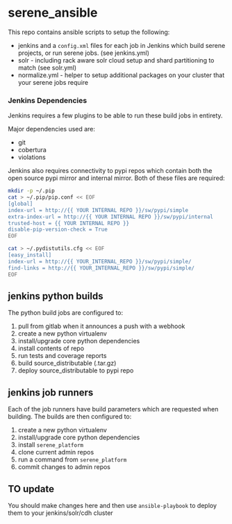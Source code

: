 # serene_ansible

This repo contains ansible scripts to setup the following:

* jenkins and a `config.xml` files for each job in Jenkins which build serene projects, or run serene jobs. (see jenkins.yml)
* solr - including rack aware solr cloud setup and shard partitioning to match (see solr.yml)
* normalize.yml - helper to setup additional packages on your cluster that your serene jobs require

### Jenkins Dependencies

Jenkins requires a few plugins to be able to run these build jobs in entirety.

Major dependencies used are:

* git
* cobertura
* violations

Jenkins also requires connectivity to pypi repos which contain both the open source pypi mirror and internal mirror.  Both of these files are required:

```bash
mkdir -p ~/.pip
cat > ~/.pip/pip.conf << EOF
[global]
index-url = http://{{ YOUR INTERNAL REPO }}/sw/pypi/simple
extra-index-url = http://{{ YOUR INTERNAL REPO }}/sw/pypi/internal
trusted-host = {{ YOUR INTERNAL REPO }}
disable-pip-version-check = True
EOF
```

```bash
cat > ~/.pydistutils.cfg << EOF
[easy_install]
index-url = http://{{ YOUR_INTERNAL_REPO }}/sw/pypi/simple/
find-links = http://{{ YOUR_INTERNAL_REPO }}/sw/pypi/simple/
EOF
```

## jenkins python builds

The python build jobs are configured to:

1. pull from gitlab when it announces a push with a webhook
2. create a new python virtualenv
3. install/upgrade core python dependencies
4. install contents of repo
5. run tests and coverage reports
6. build source_distributable (.tar.gz)
7. deploy source_distributable to pypi repo

## jenkins job runners

Each of the job runners have build parameters which are requested when building. The builds are then configured to:

1. create a new python virtualenv
2. install/upgrade core python dependencies
3. install `serene_platform`
4. clone current admin repos
5. run a command from `serene_platform`
6. commit changes to admin repos


## TO update

You should make changes here and then use `ansible-playbook` to deploy them to your jenkins/solr/cdh cluster
